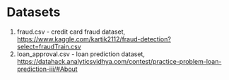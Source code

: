 # Datasets

1) fraud.csv - credit card fraud dataset, https://www.kaggle.com/kartik2112/fraud-detection?select=fraudTrain.csv
2) loan_approval.csv - loan prediction dataset, https://datahack.analyticsvidhya.com/contest/practice-problem-loan-prediction-iii/#About
